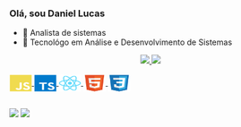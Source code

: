 ### Olá, sou Daniel Lucas

- 🔭 Analista de sistemas
- 🌱 Tecnológo em Análise e Desenvolvimento de Sistemas
 <div align="center">
    <a href="https://github.com/DANIEL-LUC">
    <img height="170em" src="https://github-readme-stats.vercel.app/api/top-langs/?username=DANIEL-LUC&layout=compact&langs_count=7&theme=tokyonight"/>
    <img height="150em" src="https://github-readme-streak-stats.herokuapp.com/?user=DANIEL-LUC&theme=tokyonight&hide_border=true"/>
  </div>

<div style="display: inline_block" ><br>
  <img align="center"  height="30" width="40" src="https://raw.githubusercontent.com/devicons/devicon/master/icons/javascript/javascript-plain.svg">
  <img align="center"  height="30" width="40" src="https://raw.githubusercontent.com/devicons/devicon/master/icons/typescript/typescript-plain.svg">
  <img align="center"  height="30" width="40" src="https://raw.githubusercontent.com/devicons/devicon/master/icons/react/react-original.svg">
  <img align="center"  height="30" width="40" src="https://raw.githubusercontent.com/devicons/devicon/master/icons/html5/html5-original.svg">
  <img align="center"  height="30" width="40" src="https://raw.githubusercontent.com/devicons/devicon/master/icons/css3/css3-original.svg">
</div>
  
  ##
 
<div >

  <a href = "mailto:10daniel.lucalmeida@gmail.com"><img src="https://img.shields.io/badge/-Gmail-%23333?style=for-the-badge&logo=gmail&logoColor=white" target="_blank"></a>
  <a href="https://www.linkedin.com/in/daniel-lucas-de-almeida-b54502181/" target="_blank"><img src="https://img.shields.io/badge/-LinkedIn-%230077B5?style=for-the-badge&logo=linkedin&logoColor=white" target="_blank"></a> 
  
  
</div>
